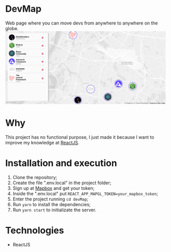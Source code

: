 # DevMap
Web page where you can move devs from anywhere to anywhere on the globe.
![Start](./docs/devMap-screenshot.png)

# Why
This project has no functional purpose, I just made it because I want to improve my knowledge at [ReactJS](https://reactjs.org).

# Installation and execution
1. Clone the repository;
2. Create the file ".env.local" in the project folder;
3. Sign up at [Mapbox](https://www.mapbox.com/) and get your token;
4. Inside the ".env.local" put ```REACT_APP_MAPGL_TOKEN=your_mapbox_token```;
5. Enter the project running ```cd devMap```;
6. Run ```yarn``` to install the dependencies;
7. Run ```yarn start``` to initializate the server.

# Technologies
- ReactJS
